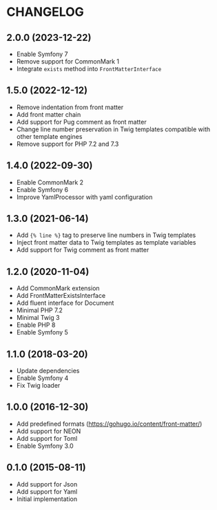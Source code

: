 CHANGELOG
=========

2.0.0 (2023-12-22)
------------------

* Enable Symfony 7
* Remove support for CommonMark 1
* Integrate `exists` method into `FrontMatterInterface`

1.5.0 (2022-12-12)
------------------

* Remove indentation from front matter
* Add front matter chain
* Add support for Pug comment as front matter
* Change line number preservation in Twig templates compatible with other template engines
* Remove support for PHP 7.2 and 7.3

1.4.0 (2022-09-30)
------------------

* Enable CommonMark 2
* Enable Symfony 6
* Improve YamlProcessor with yaml configuration

1.3.0 (2021-06-14)
------------------

 * Add `{% line %}` tag to preserve line numbers in Twig templates
 * Inject front matter data to Twig templates as template variables
 * Add support for Twig comment as front matter

1.2.0 (2020-11-04)
------------------

 * Add CommonMark extension
 * Add FrontMatterExistsInterface
 * Add fluent interface for Document
 * Minimal PHP 7.2
 * Minimal Twig 3
 * Enable PHP 8
 * Enable Symfony 5

1.1.0 (2018-03-20)
------------------

 * Update dependencies
 * Enable Symfony 4
 * Fix Twig loader

1.0.0 (2016-12-30)
------------------

 * Add predefined formats (https://gohugo.io/content/front-matter/)
 * Add support for NEON
 * Add support for Toml
 * Enable Symfony 3.0

0.1.0 (2015-08-11)
------------------

 * Add support for Json
 * Add support for Yaml
 * Initial implementation
